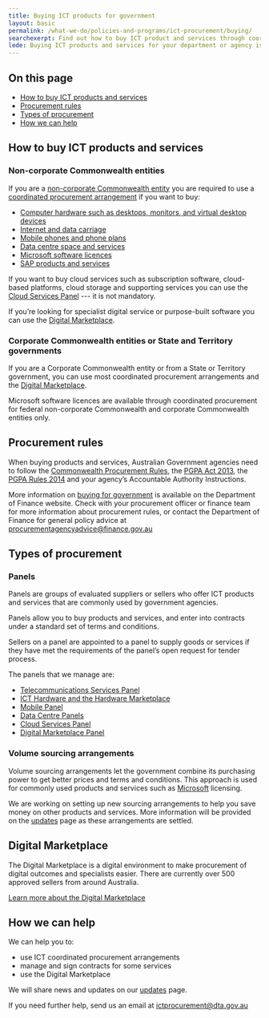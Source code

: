 ```yaml
---
title: Buying ICT products for government
layout: basic
permalink: /what-we-do/policies-and-programs/ict-procurement/buying/
searchexerpt: Find out how to buy ICT product and services through coordinated procurement arrangements.
lede: Buying ICT products and services for your department or agency is made easier through ICT coordinated procurement arrangements. These are set up to save your agency time and money.
---
```


<nav class="index-links">
  <h2>On this page</h2>
  <ul>
    <li>
      <a href="#how-to-buy-ict-products-and-services">
        How to buy ICT products and services
      </a>
    </li>
    <li>
      <a href="#procurement-rules">
        Procurement rules
      </a>
    </li>
    <li>
      <a href="#types-of-procurement">
        Types of procurement
      </a>
    </li>
    <li>
      <a href="#how-we-can-help">
        How we can help
      </a>
    </li>
  </ul>
</nav>

## How to buy ICT products and services

### Non-corporate Commonwealth entities

If you are a [non-corporate Commonwealth entity](http://www.finance.gov.au/sites/default/files/Flipchart_1_July_2017_0.pdf) you are required to use a [coordinated procurement arrangement](https://www.finance.gov.au/procurement/wog-procurement/coordinated-procurement.html) if you want to buy:  

- [Computer hardware such as desktops, monitors, and virtual desktop devices](http://finance.gov.au/policy-guides-procurement/whole-of-government-ict-hardware-panel/)
- [Internet and data carriage](http://finance.gov.au/policy-guides-procurement/australian-government-telecommunications-arrangements/telecommunications-panels/)
- [Mobile phones and phone plans](http://finance.gov.au/policy-guides-procurement/australian-government-telecommunications-arrangements/telecommunications-panels/#Mobile_Panel)
- [Data centre space and services](http://finance.gov.au/tags/data-centres/)
- [Microsoft software licences](http://finance.gov.au/policy-guides-procurement/mvsa/)
- [SAP products and services](/what-we-do/policies-and-programs/ict-procurement/sap-arrangement/)

If you want to buy cloud services such as subscription software, cloud-based platforms, cloud storage and supporting services you can use the [Cloud Services Panel](https://www.finance.gov.au/policy-guides-procurement/cloud-services-panel/) --- it is not mandatory.


If you’re looking for specialist digital service or purpose-built software you can use the [Digital Marketplace](https://marketplace.service.gov.au/).

### Corporate Commonwealth entities or State and Territory governments

If you are a Corporate Commonwealth entity or from a State or Territory government, you can use most coordinated procurement arrangements and the [Digital Marketplace](https://marketplace.service.gov.au/).

Microsoft software licences are available through coordinated procurement for federal non-corporate Commonwealth and corporate Commonwealth entities only.

## Procurement rules

When buying products and services, Australian Government agencies need to follow the [Commonwealth Procurement Rules](https://www.finance.gov.au/procurement/procurement-policy-and-guidance/commonwealth-procurement-rules/), the [PGPA Act 2013](https://www.legislation.gov.au/Details/C2013A00123), the [PGPA Rules 2014](http://www.finance.gov.au/resource-management/pgpa-rule/) and your agency’s Accountable Authority Instructions.

More information on [buying for government](https://www.finance.gov.au/procurement/procurement-policy-and-guidance/buying/) is available on the Department of Finance website. Check with your procurement officer or finance team for more information about procurement rules, or contact the Department of Finance for general policy advice at [procurementagencyadvice@finance.gov.au](mailto:procurementagencyadvice@finance.gov.au)

## Types of procurement

### Panels

Panels are groups of evaluated suppliers or sellers who offer ICT products and services that are commonly used by government agencies.  

Panels allow you to buy products and services, and enter into contracts under a standard set of terms and conditions.

Sellers on a panel are appointed to a panel to supply goods or services if they have met the requirements of the panel’s open request for tender process.

The panels that we manage are:

- [Telecommunications Services Panel](http://www.finance.gov.au/policy-guides-procurement/australian-government-telecommunications-arrangements/telecommunications-panels/)
- [ICT Hardware and the Hardware Marketplace](https://beta.dta.gov.au/help-and-advice/ict-procurement/tools-sourcing-digital-products-and-services/ict-panels-and-arrangements/buying-ict-hardware)
- [Mobile Panel](http://www.finance.gov.au/policy-guides-procurement/australian-government-telecommunications-arrangements/telecommunications-panels/#Mobile_Panel)
- [Data Centre Panels](http://www.finance.gov.au/tags/data-centres/)
- [Cloud Services Panel](http://www.finance.gov.au/policy-guides-procurement/cloud-services-panel/)
- [Digital Marketplace Panel](https://marketplace.service.gov.au/)

### Volume sourcing arrangements

Volume sourcing arrangements let the government combine its purchasing power to get better prices and terms and conditions. This approach is used for commonly used products and services such as [Microsoft](http://finance.gov.au/policy-guides-procurement/mvsa/) licensing.

We are working on setting up new sourcing arrangements to help you save money on other products and services. More information will be provided on the [updates](https://www.dta.gov.au/what-we-do/policies-and-programs/ict-procurement/updates/) page as these arrangements are settled.

## Digital Marketplace

The Digital Marketplace is a digital environment to make procurement of digital outcomes and specialists easier. There are currently over 500 approved sellers from around Australia.

[Learn more about the Digital Marketplace](https://marketplace.service.gov.au/)

## How we can help

We can help you to:

- use ICT coordinated procurement arrangements
- manage and sign contracts for some services
- use the Digital Marketplace

We will share news and updates on our [updates](https://www.dta.gov.au/what-we-do/policies-and-programs/ict-procurement/updates/) page.

If you need further help, send us an email at [ictprocurement@dta.gov.au](mailto:ictprocurement@dta.gov.au)
